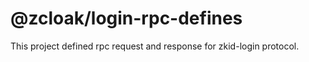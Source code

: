 # @zcloak/login-rpc-defines

This project defined rpc request and response for zkid-login protocol.
